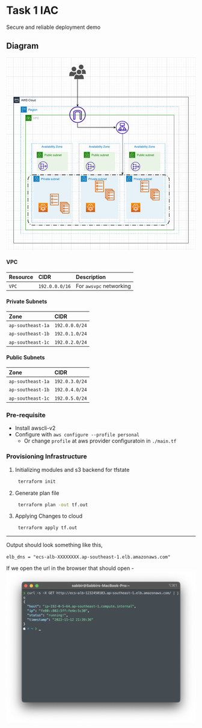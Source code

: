 # Task 1 IAC

Secure and reliable deployment demo

## Diagram

![Architectural Diagram"](./diagram/ecs-fargate-autoscale.png)

#### VPC


| Resource  | CIDR       | Description                |
| :-------- | :----------| :------------------------- |
| `VPC` | `192.0.0.0/16` | For `awsvpc` networking    |

#### Private Subnets

| Zone              | CIDR           | 
| :---------------- | :------------- |
| `ap-southeast-1a` | `192.0.0.0/24` |
| `ap-southeast-1b` | `192.0.1.0/24` |
| `ap-southeast-1c` | `192.0.2.0/24` |

#### Public Subnets

| Zone              | CIDR           | 
| :---------------- | :------------- |
| `ap-southeast-1a` | `192.0.3.0/24` |
| `ap-southeast-1b` | `192.0.4.0/24` |
| `ap-southeast-1c` | `192.0.5.0/24` |

### Pre-requisite

- Install awscli-v2
- Configure with `aws configure --profile personal`
  - Or change `profile` at aws provider configuratoin in `./main.tf`

### Provisioning Infrastructure

1. Initializing modules and s3 backend for tfstate

   ```bash
    terraform init
   ```

2. Generate plan file

   ```bash
    terraform plan -out tf.out
   ```

3. Applying Changes to cloud

   ```bash
    terraform apply tf.out
   ```

---
Output should look something like this,

`elb_dns = "ecs-alb-XXXXXXXX.ap-southeast-1.elb.amazonaws.com"`

If we open the url in the browser that should open -
![ecs elb output](./diagram/output.png)